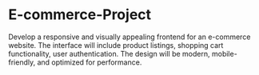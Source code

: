# E-commerce-Project
Develop a responsive and visually appealing frontend for an e-commerce website. The interface will include product listings, shopping cart functionality, user authentication. The design will be modern, mobile-friendly, and optimized for performance.
